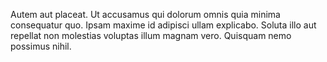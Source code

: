 Autem aut placeat. Ut accusamus qui dolorum omnis quia minima consequatur quo. Ipsam maxime id adipisci ullam explicabo. Soluta illo aut repellat non molestias voluptas illum magnam vero. Quisquam nemo possimus nihil.